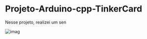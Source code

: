 # Projeto-Arduino-cpp-TinkerCard

  Nesse projeto, realizei um sen
  
![imag](https://github.com/user-attachments/assets/a318b6ee-bb10-40b8-add4-95fb8471fec1)
